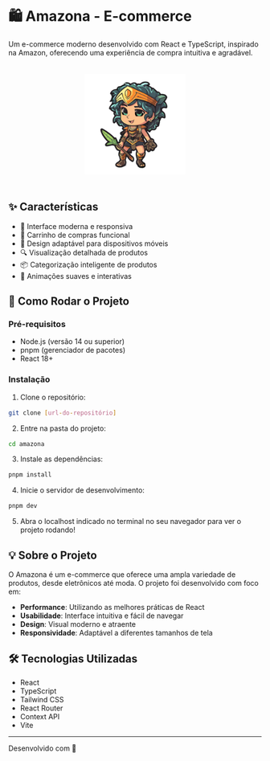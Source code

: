 # 🛍️ Amazona - E-commerce


Um e-commerce moderno desenvolvido com React e TypeScript, inspirado na Amazon, oferecendo uma experiência de compra intuitiva e agradável.

<p align="center">
  <img src="src/assets/mascot.png" alt="Amazona Logo" width="200" style="margin: 20px auto;">
</p>


## ✨ Características

- 🎨 Interface moderna e responsiva
- 🛒 Carrinho de compras funcional
- 📱 Design adaptável para dispositivos móveis
- 🔍 Visualização detalhada de produtos
- 📦 Categorização inteligente de produtos
- 💫 Animações suaves e interativas

## 🚀 Como Rodar o Projeto

### Pré-requisitos

- Node.js (versão 14 ou superior)
- pnpm (gerenciador de pacotes)
- React 18+

### Instalação

1. Clone o repositório:
```bash
git clone [url-do-repositório]
```

2. Entre na pasta do projeto:
```bash
cd amazona
```

3. Instale as dependências:
```bash
pnpm install
```

4. Inicie o servidor de desenvolvimento:
```bash
pnpm dev
```

5. Abra o localhost indicado no terminal no seu navegador para ver o projeto rodando!

## 💡 Sobre o Projeto

O Amazona é um e-commerce que oferece uma ampla variedade de produtos, desde eletrônicos até moda. O projeto foi desenvolvido com foco em:

- **Performance**: Utilizando as melhores práticas de React
- **Usabilidade**: Interface intuitiva e fácil de navegar
- **Design**: Visual moderno e atraente
- **Responsividade**: Adaptável a diferentes tamanhos de tela

## 🛠️ Tecnologias Utilizadas

- React
- TypeScript
- Tailwind CSS
- React Router
- Context API
- Vite
---

Desenvolvido com 💙
